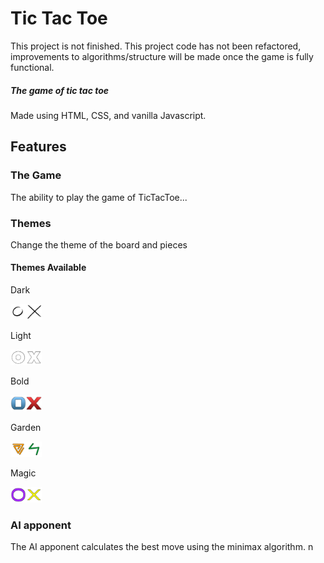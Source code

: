 # Tic Tac Toe
This project is not finished. This project code has not been refactored, improvements to algorithms/structure will be made once the game is fully functional. 
##### The game of tic tac toe
Made using HTML, CSS, and vanilla Javascript.
## Features
### The Game
The ability to play the game of TicTacToe...
### Themes
Change the theme of the board and pieces
#### Themes Available
Dark

<img src="/images/theme-dark/o_1.png" width="5%"><img src="/images/theme-dark/x_1.png" width="5%">

Light

<img src="/images/theme-light/o_1.png" width="5%"><img src="/images/theme-light/x_1.png" width="5%">

Bold

<img src="/images/theme_blue-red/o_1.png" width="5%"><img src="/images/theme_blue-red/x_1.png" width="5%">

Garden

<img src="/images/theme_green-orange/o_1.png" width="5%"><img src="/images/theme_green-orange/x_1.png" width="5%">

Magic

<img src="/images/theme_yellow-purple/o_1.png" width="5%"><img src="/images/theme_yellow-purple/x_1.png" width="5%">
### AI apponent  
The AI apponent calculates the best move using the minimax algorithm. 
n

